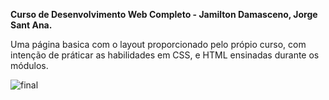 **Curso de Desenvolvimento Web Completo - Jamilton Damasceno, Jorge Sant Ana.**
 
 Uma página basica com o layout proporcionado pelo própio curso, com intenção de práticar
 as habilidades em CSS, e HTML ensinadas durante os módulos. 

![final](https://user-images.githubusercontent.com/65434919/85615576-de27ed00-b632-11ea-8ef9-acb9e6b572b9.png)



